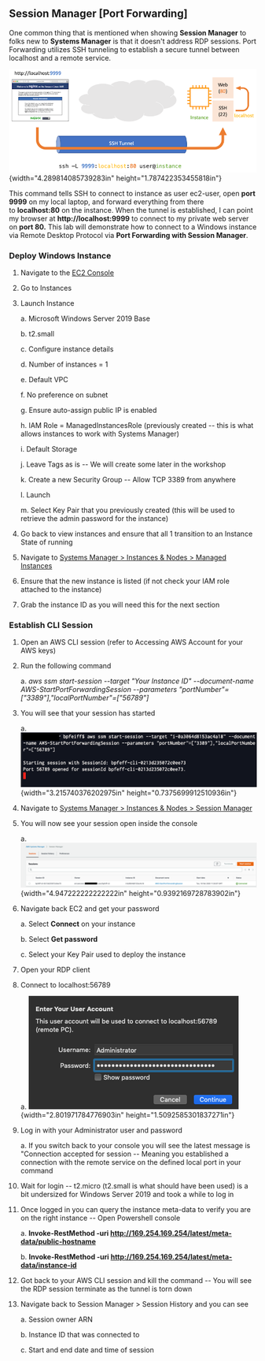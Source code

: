 Session Manager \[Port Forwarding\]
-------------------------------------------

One common thing that is mentioned when showing **Session Manager** to
folks new to **Systems Manager** is that it doesn't address RDP
sessions. Port Forwarding utilizes SSH tunneling to establish a secure
tunnel between localhost and a remote service.

![](./media/image39.png){width="4.289814085739283in"
height="1.787422353455818in"}

This command tells SSH to connect to instance as user ec2-user, open
**port 9999** on my local laptop, and forward everything from there
to **localhost:80** on the instance. When the tunnel is established, I
can point my browser at **http://localhost:9999** to connect to my
private web server on **port 80.** This lab will demonstrate how to
connect to a Windows instance via Remote Desktop Protocol via **Port
Forwarding with Session Manager**.

### Deploy Windows Instance

1.  Navigate to the [EC2 Console](https://console.aws.amazon.com/ec2)

2.  Go to Instances

3.  Launch Instance

    a.  Microsoft Windows Server 2019 Base

    b.  t2.small

    c.  Configure instance details

    d.  Number of instances = 1

    e.  Default VPC

    f.  No preference on subnet

    g.  Ensure auto-assign public IP is enabled

    h.  IAM Role = ManagedInstancesRole (previously created -- this is
        what allows instances to work with Systems Manager)

    i.  Default Storage

    j.  Leave Tags as is -- We will create some later in the workshop

    k.  Create a new Security Group -- Allow TCP 3389 from anywhere

    l.  Launch

    m.  Select Key Pair that you previously created (this will be used
        to retrieve the admin password for the instance)

4.  Go back to view instances and ensure that all 1 transition to an
    Instance State of running

5.  Navigate to [Systems Manager \> Instances & Nodes \> Managed
    Instances](https://console.aws.amazon.com/systems-manager/managed-instances)

6.  Ensure that the new instance is listed (if not check your IAM role
    attached to the instance)

7.  Grab the instance ID as you will need this for the next section

### Establish CLI Session

1.  Open an AWS CLI session (refer to Accessing AWS Account for your AWS
    keys)

2.  Run the following command

    a.  *aws ssm start-session \--target \"Your Instance ID\"
        \--document-name AWS-StartPortForwardingSession \--parameters
        \"portNumber\"=\[\"3389\"\],\"localPortNumber\"=\[\"56789\"\]*

3.  You will see that your session has started

    a.  ![](./media/image40.png){width="3.215740376202975in"
        height="0.7375699912510936in"}

4.  Navigate to [Systems Manager \> Instances & Nodes \> Session
    Manager](https://console.aws.amazon.com/systems-manager/session-manager/sessions)

5.  You will now see your session open inside the console

    a.  ![](./media/image41.png){width="4.947222222222222in"
        height="0.9392169728783902in"}

6.  Navigate back EC2 and get your password

    a.  Select **Connect** on your instance

    b.  Select **Get password**

    c.  Select your Key Pair used to deploy the instance

7.  Open your RDP client

8.  Connect to localhost:56789

    a.  ![](./media/image42.png){width="2.801971784776903in"
        height="1.5092585301837271in"}

9.  Log in with your Administrator user and password

    a.  If you switch back to your console you will see the latest
        message is "Connection accepted for session -- Meaning you
        established a connection with the remote service on the defined
        local port in your command

10. Wait for login -- t2.micro (t2.small is what should have been used)
    is a bit undersized for Windows Server 2019 and took a while to log
    in

11. Once logged in you can query the instance meta-data to verify you
    are on the right instance -- Open Powershell console

    a.  **Invoke-RestMethod -uri
        http://169.254.169.254/latest/meta-data/public-hostname**

    b.  **Invoke-RestMethod -uri
        http://169.254.169.254/latest/meta-data/instance-id**

12. Got back to your AWS CLI session and kill the command -- You will
    see the RDP session terminate as the tunnel is torn down

13. Navigate back to Session Manager \> Session History and you can see

    a.  Session owner ARN

    b.  Instance ID that was connected to

    c.  Start and end date and time of session